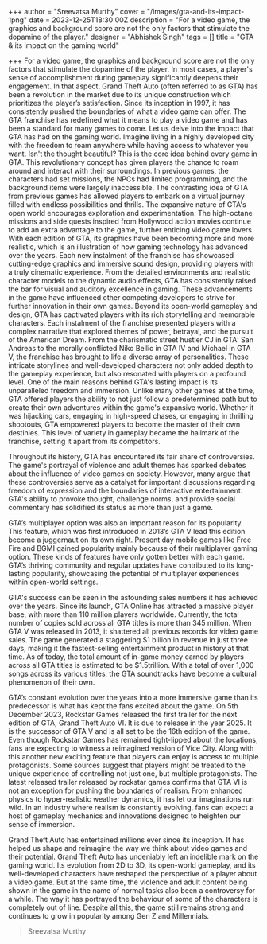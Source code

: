 +++
author = "Sreevatsa Murthy"
cover = "/images/gta-and-its-impact-1png"
date = 2023-12-25T18:30:00Z
description = "For a video game, the graphics and background score are not the only factors that stimulate the dopamine of the player."
designer = "Abhishek Singh"
tags = []
title = "GTA & its impact on the gaming world"

+++
For a video game, the graphics and background score are not the only factors that stimulate the dopamine of the player. In most cases, a player's sense of accomplishment during gameplay significantly deepens their engagement. In that aspect, Grand Theft Auto (often referred to as GTA) has been a revolution in the market due to its unique construction which prioritizes the player’s satisfaction. Since its inception in 1997, it has consistently pushed the boundaries of what a video game can offer. The GTA franchise has redefined what it means to play a video game and has been a standard for many games to come. Let us delve into the impact that GTA has had on the gaming world.
Imagine living in a highly developed city with the freedom to roam anywhere while having access to whatever you want. Isn't the thought beautiful? This is the core idea behind every game in GTA.  This revolutionary concept has given players the chance to roam around and interact with their surroundings. In previous games, the characters had set missions, the NPCs had limited programming, and the background items were largely inaccessible.
The contrasting idea of GTA from previous games has allowed players to embark on a virtual journey filled with endless possibilities and thrills. The expansive nature of GTA's open world encourages exploration and experimentation. The high-octane missions and side quests inspired from Hollywood action movies continue to add an extra advantage to the game, further enticing video game lovers. 
With each edition of GTA, its graphics have been becoming more and more realistic, which is an illustration of how gaming technology has advanced over the years. Each new instalment of the franchise has showcased cutting-edge graphics and immersive sound design, providing players with a truly cinematic experience. From the detailed environments and realistic character models to the dynamic audio effects, GTA has consistently raised the bar for visual and auditory excellence in gaming. These advancements in the game have influenced other competing developers to strive for further innovation in their own games.
Beyond its open-world gameplay and design, GTA has captivated players with its rich storytelling and memorable characters. Each instalment of the franchise presented players with a complex narrative that explored themes of power, betrayal, and the pursuit of the American Dream. From the charismatic street hustler CJ in GTA: San Andreas to the morally conflicted Niko Bellic in GTA IV and Michael in GTA V, the franchise has brought to life a diverse array of personalities. These intricate storylines and well-developed characters not only added depth to the gameplay experience, but also resonated with players on a profound level.
One of the main reasons behind GTA's lasting impact is its unparalleled freedom and immersion. Unlike many other games at the time, GTA offered players the ability to not just follow a predetermined path but to create their own adventures within the game's expansive world. Whether it was hijacking cars, engaging in high-speed chases, or engaging in thrilling shootouts, GTA empowered players to become the master of their own destinies. This level of variety in gameplay became the hallmark of the franchise, setting it apart from its competitors.



Throughout its history, GTA has encountered its fair share of controversies. The game's portrayal of violence and adult themes has sparked debates about the influence of video games on society. However, many argue that these controversies serve as a catalyst for important discussions regarding freedom of expression and the boundaries of interactive entertainment. GTA's ability to provoke thought, challenge norms, and provide social commentary has solidified its status as more than just a game.

GTA’s multiplayer option was also an important reason for its popularity. This feature, which was first introduced in 2013’s GTA V lead this edition become a juggernaut on its own right. Present day mobile games like Free Fire and BGMI gained popularity mainly because of their multiplayer gaming option. These kinds of features have only gotten better with each game. GTA’s thriving community and regular updates have contributed to its long-lasting popularity, showcasing the potential of multiplayer experiences within open-world settings.

GTA's success can be seen in the astounding sales numbers it has achieved over the years. Since its launch, GTA Online has attracted a massive player base, with more than 110 million players worldwide. Currently, the total number of copies sold across all GTA titles is more than 345 million. When GTA V was released in 2013, it shattered all previous records for video game sales. The game generated a staggering $1 billion in revenue in just three days, making it the fastest-selling entertainment product in history at that time. As of today, the total amount of in-game money earned by players across all GTA titles is estimated to be $1.5trillion. With a total of over 1,000 songs across its various titles, the GTA soundtracks have become a cultural phenomenon of their own.

GTA’s constant evolution over the years into a more immersive game than its predecessor is what has kept the fans excited about the game. On 5th December 2023, Rockstar Games released the first trailer for the next edition of GTA, Grand Theft Auto VI. It is due to release in the year 2025. It is the successor of GTA V and is all set to be the 16th edition of the game. Even though Rockstar Games has remained tight-lipped about the locations, fans are expecting to witness a reimagined version of Vice City. Along with this another new exciting feature that players can enjoy is access to multiple protagonists. Some sources suggest that players might be treated to the unique experience of controlling not just one, but multiple protagonists. The latest released trailer released by rockstar games confirms that GTA VI is not an exception for pushing the boundaries of realism. From enhanced physics to hyper-realistic weather dynamics, it has let our imaginations run wild. In an industry where realism is constantly evolving, fans can expect a host of gameplay mechanics and innovations designed to heighten our sense of immersion.



Grand Theft Auto has entertained millions ever since its inception. It has helped us shape and reimagine the way we think about video games and their potential. Grand Theft Auto has undeniably left an indelible mark on the gaming world. Its evolution from 2D to 3D, its open-world gameplay, and its well-developed characters have reshaped the perspective of a player about a video game. But at the same time, the violence and adult content being shown in the game in the name of normal tasks also been a controversy for a while. The way it has portrayed the behaviour of some of the characters is completely out of line. Despite all this, the game still remains strong and continues to grow in popularity among Gen Z and Millennials.


> Sreevatsa Murthy